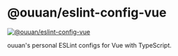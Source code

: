 # @ouuan/eslint-config-vue

[![@ouuan/eslint-config-vue](https://shields.ouuan.moe/npm/v/@ouuan/eslint-config-vue)](https://www.npmjs.com/package/@ouuan/eslint-config-vue)

ouuan's personal ESLint configs for Vue with TypeScript.
